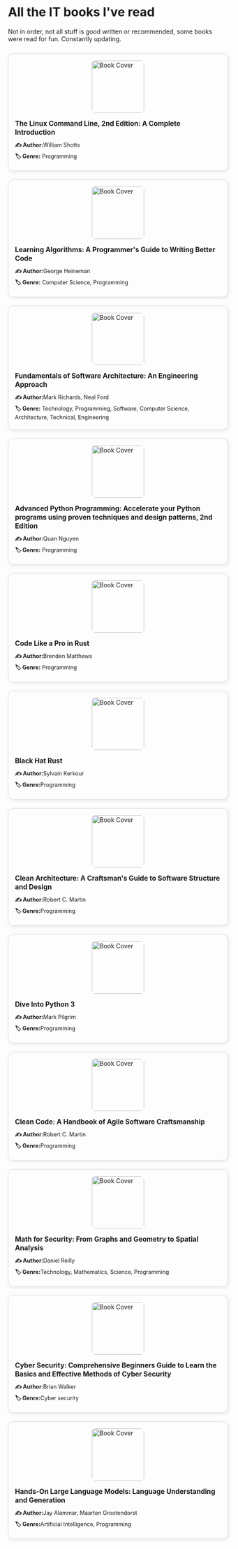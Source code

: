 
# All the IT books I've read

Not in order, not all stuff is good written or recommended, some books were read for fun. Constantly updating.

<style>
.books-grid {
  display: grid;
  grid-template-columns: repeat(auto-fit, minmax(300px, 1fr));
  gap: 20px;
  margin-top: 25px;
}

.book-card {
  display: flex;
  flex-direction: column;
  padding: 15px;
  border: 1px solid #ddd;
  border-radius: 12px;
  box-shadow: 2px 2px 8px rgba(0,0,0,0.1);
  transition: transform 0.2s ease, box-shadow 0.2s ease;
}

.book-card:hover {
  transform: translateY(-2px);
  box-shadow: 4px 4px 12px rgba(0,0,0,0.15);
}

.book-cover {
  width: 120px;
  height: auto;
  border-radius: 8px;
  margin: 0 auto 15px auto;
  object-fit: cover;
}

.book-info h2 {
  font-size: 1.1em;
  margin: 0 0 10px 0;
  line-height: 1.3;
}

.book-info p {
  margin: 5px 0;
  font-size: 0.9em;
}

@media (max-width: 768px) {
  .books-grid {
    grid-template-columns: 1fr;
    gap: 15px;
  }
  
  .book-card {
    padding: 12px;
  }
  
  .book-cover {
    width: 100px;
  }
  
  .book-info h2 {
    font-size: 1em;
  }
}

@media (min-width: 1200px) {
  .books-grid {
    grid-template-columns: repeat(auto-fit, minmax(350px, 1fr));
  }
}
</style>

<div class="books-grid">
  <div class="book-card">
    <img src="{{site.url}}/images/books/199455828.jpg" alt="Book Cover" class="book-cover"/>
    <div class="book-info">
      <h2>The Linux Command Line, 2nd Edition: A Complete Introduction</h2>
      <p><strong>✍️ Author:</strong>William Shotts</p>
      <p><strong>🏷️ Genre:</strong> Programming</p>
    </div>
  </div>

  <div class="book-card">
    <img src="{{site.url}}/images/books/59018209.jpg" alt="Book Cover" class="book-cover"/>
    <div class="book-info">
      <h2>Learning Algorithms: A Programmer's Guide to Writing Better Code</h2>
      <p><strong>✍️ Author:</strong>George Heineman</p>
      <p><strong>🏷️ Genre:</strong> Computer Science, Programming </p>
    </div>
  </div>

  <div class="book-card">
    <img src="{{site.url}}/images/books/44144493.jpg" alt="Book Cover" class="book-cover"/>
    <div class="book-info">
      <h2>Fundamentals of Software Architecture: An Engineering Approach</h2>
      <p><strong>✍️ Author:</strong>Mark Richards, Neal Ford</p>
      <p><strong>🏷️ Genre:</strong> Technology, Programming, Software, Computer Science, Architecture, Technical, Engineering </p>
    </div>
  </div>

  <div class="book-card">
    <img src="{{site.url}}/images/books/61401602.jpg" alt="Book Cover" class="book-cover"/>
    <div class="book-info">
      <h2>Advanced Python Programming: Accelerate your Python programs using proven techniques and design patterns, 2nd Edition</h2>
      <p><strong>✍️ Author:</strong>Quan Nguyen</p>
      <p><strong>🏷️ Genre:</strong> Programming</p>
    </div>
  </div>


  <div class="book-card">
    <img src="{{site.url}}/images/books/60509158.jpg" alt="Book Cover" class="book-cover"/>
    <div class="book-info">
      <h2>Code Like a Pro in Rust</h2>
      <p><strong>✍️ Author:</strong>Brenden Matthews</p>
      <p><strong>🏷️ Genre:</strong> Programming</p>
    </div>
  </div>

  <div class="book-card">
    <img src="{{site.url}}/images/books/black_hat_rust_cover.jpg" alt="Book Cover" class="book-cover"/>
    <div class="book-info">
      <h2>Black Hat Rust</h2>
      <p><strong>✍️ Author:</strong>Sylvain Kerkour</p>
      <p><strong>🏷️ Genre:</strong>Programming</p>
    </div>
  </div>

  <div class="book-card">
    <img src="{{site.url}}/images/books/clean_arch.jpg" alt="Book Cover" class="book-cover"/>
    <div class="book-info">
      <h2>Clean Architecture: A Craftsman's Guide to Software Structure and Design</h2>
      <p><strong>✍️ Author:</strong>Robert C. Martin</p>
      <p><strong>🏷️ Genre:</strong>Programming</p>
    </div>
  </div>

  <div class="book-card">
    <img src="{{site.url}}/images/books/6919462.jpg" alt="Book Cover" class="book-cover"/>
    <div class="book-info">
      <h2>Dive Into Python 3</h2>
      <p><strong>✍️ Author:</strong>Mark Pilgrim</p>
      <p><strong>🏷️ Genre:</strong>Programming</p>
    </div>
  </div>

  <div class="book-card">
    <img src="{{site.url}}/images/books/clean_code.jpg" alt="Book Cover" class="book-cover"/>
    <div class="book-info">
      <h2>Clean Code: A Handbook of Agile Software Craftsmanship </h2>
      <p><strong>✍️ Author:</strong>Robert C. Martin</p>
      <p><strong>🏷️ Genre:</strong>Programming</p>
    </div>
  </div>


  <div class="book-card">
    <img src="{{site.url}}/images/books/61907887.jpg" alt="Book Cover" class="book-cover"/>
    <div class="book-info">
      <h2>Math for Security: From Graphs and Geometry to Spatial Analysis</h2>
      <p><strong>✍️ Author:</strong>Daniel Reilly</p>
      <p><strong>🏷️ Genre:</strong>Technology, Mathematics, Science, Programming</p>
    </div>
  </div>

  <div class="book-card">
    <img src="{{site.url}}/images/books/52018552.jpg" alt="Book Cover" class="book-cover"/>
    <div class="book-info">
      <h2>Cyber Security: Comprehensive Beginners Guide to Learn the Basics and Effective Methods of Cyber Security</h2>
      <p><strong>✍️ Author:</strong>Brian Walker</p>
      <p><strong>🏷️ Genre:</strong>Cyber security</p>
    </div>
  </div>

  <div class="book-card">
    <img src="{{site.url}}/images/books/210408850.jpg" alt="Book Cover" class="book-cover"/>
    <div class="book-info">
      <h2>Hands-On Large Language Models: Language Understanding and Generation</h2>
      <p><strong>✍️ Author:</strong>Jay Alammar, Maarten Grootendorst</p>
      <p><strong>🏷️ Genre:</strong>Artificial Intelligence, Programming</p>
    </div>
  </div>
</div>
